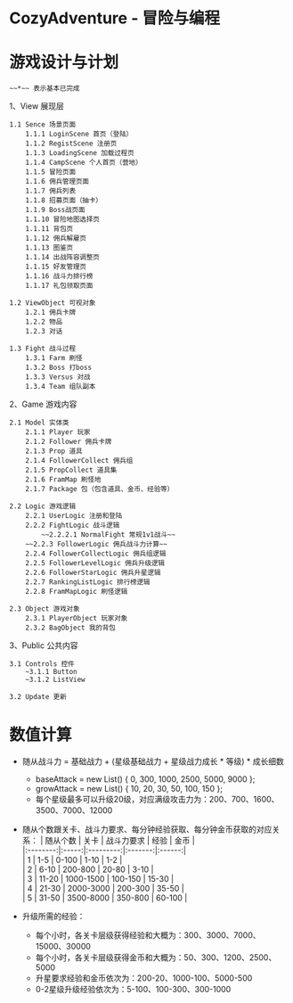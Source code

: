 CozyAdventure - 冒险与编程
===============================


游戏设计与计划
===============================

    ~~*~~ 表示基本已完成

1、View 展现层

    1.1 Sence 场景页面
        1.1.1 LoginScene 首页（登陆）
        1.1.2 RegistScene 注册页
        1.1.3 LoadingScene 加载过程页
        1.1.4 CampScene 个人首页（营地）
        1.1.5 冒险页面
        1.1.6 佣兵管理页面
        1.1.7 佣兵列表
        1.1.8 招募页面（抽卡）
        1.1.9 Boss战页面
        1.1.10 冒险地图选择页
        1.1.11 背包页
        1.1.12 佣兵解雇页
        1.1.13 图鉴页
        1.1.14 出战阵容调整页
        1.1.15 好友管理页
        1.1.16 战斗力排行榜
        1.1.17 礼包领取页面

    1.2 ViewObject 可视对象
        1.2.1 佣兵卡牌
        1.2.2 物品
        1.2.3 对话

    1.3 Fight 战斗过程
        1.3.1 Farm 刷怪
        1.3.2 Boss 打boss
        1.3.3 Versus 对战
        1.3.4 Team 组队副本 

2、Game 游戏内容

    2.1 Model 实体类
        2.1.1 Player 玩家
        2.1.2 Follower 佣兵卡牌
        2.1.3 Prop 道具
        2.1.4 FollowerCollect 佣兵组
        2.1.5 PropCollect 道具集
        2.1.6 FramMap 刷怪地
        2.1.7 Package 包（包含道具、金币、经验等）

    2.2 Logic 游戏逻辑
        2.2.1 UserLogic 注册和登陆
        2.2.2 FightLogic 战斗逻辑
            ~~2.2.2.1 NormalFight 常规1v1战斗~~
        ~~2.2.3 FollowerLogic 佣兵战斗力计算~~
        2.2.4 FollowerCollectLogic 佣兵组逻辑
        2.2.5 FollowerLevelLogic 佣兵升级逻辑
        2.2.6 FollowerStarLogic 佣兵升星逻辑
        2.2.7 RankingListLogic 排行榜逻辑
        2.2.8 FramMapLogic 刷怪逻辑

    2.3 Object 游戏对象
        2.3.1 PlayerObject 玩家对象
        2.3.2 BagObject 我的背包
    
    
3、Public 公共内容

    3.1 Controls 控件
        ~3.1.1 Button
        ~3.1.2 ListView

    3.2 Update 更新



数值计算
===============================

- 随从战斗力 = 基础战力 + (星级基础战力 + 星级战力成长 * 等级) * 成长细数
    - baseAttack = new List<int>() { 0, 300, 1000, 2500, 5000, 9000 };
    - growAttack = new List<int>() { 10, 20, 30, 50, 100, 150 };
    - 每个星级最多可以升级20级，对应满级攻击力为：200、700、1600、3500、7000、12000

- 随从个数跟关卡、战斗力要求、每分钟经验获取、每分钟金币获取的对应关系：
    | 随从个数  |  关卡  | 战斗力要求 |   经验   |  金币  |  
    |:--------:|:-----:|:---------:|:-------:|:------:|  
    | 1        | 1-5   |   0-100   | 1-10    | 1-2    |  
    | 2        | 6-10  | 200-800   | 20-80   | 3-10   |  
    | 3        | 11-20 | 1000-1500 | 100-150 | 15-30  |  
    | 4        | 21-30 | 2000-3000 | 200-300 | 35-50  |  
    | 5        | 31-50 | 3500-8000 | 350-800 | 60-100 |  

- 升级所需的经验：
    - 每个小时，各关卡层级获得经验和大概为：300、3000、7000、15000、30000
    - 每个小时，各关卡层级获得金币和大概为：50、300、1200、2500、5000
    - 升星要求经验和金币依次为：200-20、1000-100、5000-500
    - 0-2星级升级经验依次为：5-100、100-300、300-1000

